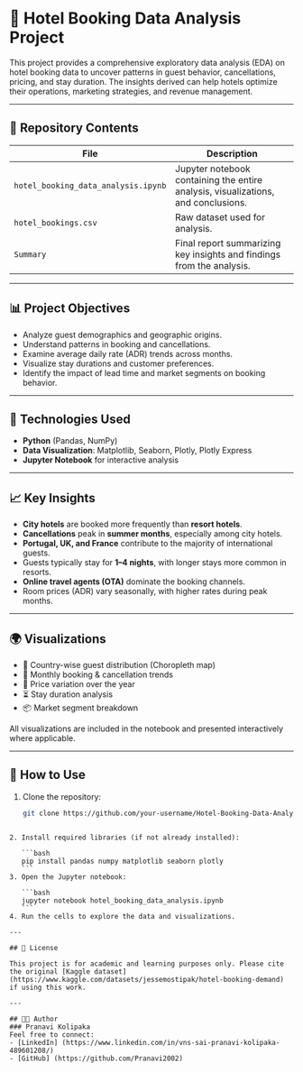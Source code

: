 # 🏨 Hotel Booking Data Analysis Project

This project provides a comprehensive exploratory data analysis (EDA) on hotel booking data to uncover patterns in guest behavior, cancellations, pricing, and stay duration. The insights derived can help hotels optimize their operations, marketing strategies, and revenue management.

---

## 📁 Repository Contents

| File | Description |
|------|-------------|
| `hotel_booking_data_analysis.ipynb` | Jupyter notebook containing the entire analysis, visualizations, and conclusions. |
| `hotel_bookings.csv` | Raw dataset used for analysis. |
| `Summary` | Final report summarizing key insights and findings from the analysis. |

---

## 📊 Project Objectives

- Analyze guest demographics and geographic origins.
- Understand patterns in booking and cancellations.
- Examine average daily rate (ADR) trends across months.
- Visualize stay durations and customer preferences.
- Identify the impact of lead time and market segments on booking behavior.

---

## 🔧 Technologies Used

- **Python** (Pandas, NumPy)
- **Data Visualization**: Matplotlib, Seaborn, Plotly, Plotly Express
- **Jupyter Notebook** for interactive analysis

---

## 📈 Key Insights

- **City hotels** are booked more frequently than **resort hotels**.
- **Cancellations** peak in **summer months**, especially among city hotels.
- **Portugal, UK, and France** contribute to the majority of international guests.
- Guests typically stay for **1–4 nights**, with longer stays more common in resorts.
- **Online travel agents (OTA)** dominate the booking channels.
- Room prices (ADR) vary seasonally, with higher rates during peak months.

---

## 🌍 Visualizations

- 📌 Country-wise guest distribution (Choropleth map)
- 📅 Monthly booking & cancellation trends
- 💸 Price variation over the year
- ⏳ Stay duration analysis
- 📦 Market segment breakdown

All visualizations are included in the notebook and presented interactively where applicable.

---

## 🧾 How to Use

1. Clone the repository:
   ```bash
   git clone https://github.com/your-username/Hotel-Booking-Data-Analysis-Project.git
````

2. Install required libraries (if not already installed):

   ```bash
   pip install pandas numpy matplotlib seaborn plotly
   ```
3. Open the Jupyter notebook:

   ```bash
   jupyter notebook hotel_booking_data_analysis.ipynb
   ```
4. Run the cells to explore the data and visualizations.

---

## 📝 License

This project is for academic and learning purposes only. Please cite the original [Kaggle dataset](https://www.kaggle.com/datasets/jessemostipak/hotel-booking-demand) if using this work.

---

## 👩‍💻 Author
### Pranavi Kolipaka
Feel free to connect: 
- [LinkedIn] (https://www.linkedin.com/in/vns-sai-pranavi-kolipaka-489601208/) 
- [GitHub] (https://github.com/Pranavi2002)

